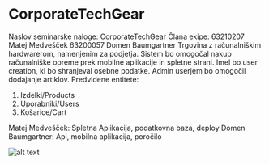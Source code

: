 # CorporateTechGear
Naslov seminarske naloge: CorporateTechGear
Člana ekipe:
63210207 Matej Medvešček 
63200057 Domen Baumgartner
Trgovina z računalniškim hardwarerom, namenjenim za podjetja. Sistem bo omogočal nakup računalniške opreme prek mobilne aplikacije in spletne strani. Imel bo user creation, ki bo shranjeval osebne podatke. Admin userjem bo omogočil dodajanje artiklov. 
Predvidene entitete:
1.	Izdelki/Products
2.	Uporabniki/Users
3.	Košarice/Cart

Matej Medvešček:
Spletna Aplikacija, podatkovna baza, deploy
Domen Baumgartner:
Api, mobilna aplikacija, poročilo

![alt text]([http://url/to/img.png](https://imgur.com/a/mpXm1pE)https://imgur.com/a/mpXm1pE)
